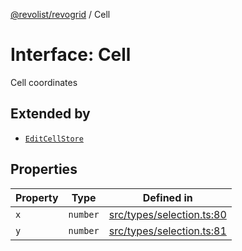 [@revolist/revogrid](README.md) / Cell

# Interface: Cell

Cell coordinates

## Extended by

- [`EditCellStore`](Interface.EditCellStore.md)

## Properties

| Property | Type | Defined in |
| ------ | ------ | ------ |
| `x` | `number` | [src/types/selection.ts:80](https://github.com/revolist/revogrid/blob/2bbd565b6ba0fbdf72ee22dd6361908f69d8c6e1/src/types/selection.ts#L80) |
| `y` | `number` | [src/types/selection.ts:81](https://github.com/revolist/revogrid/blob/2bbd565b6ba0fbdf72ee22dd6361908f69d8c6e1/src/types/selection.ts#L81) |
